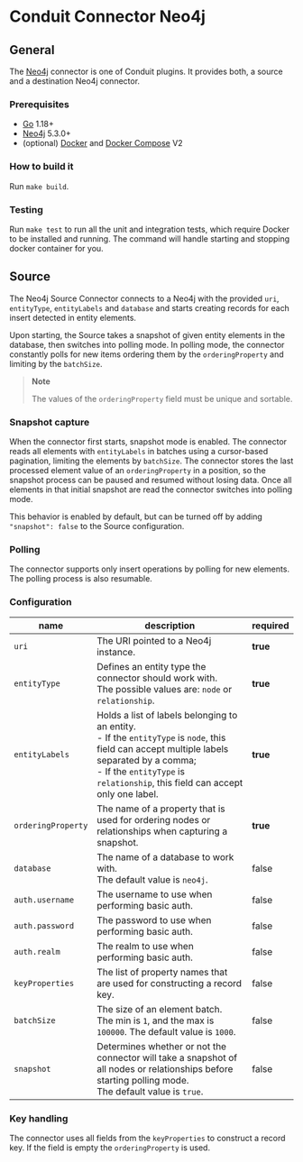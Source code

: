 # Conduit Connector Neo4j

## General

The [Neo4j](https://neo4j.com/) connector is one of Conduit plugins. It provides both, a source and a destination Neo4j connector.

### Prerequisites

- [Go](https://go.dev/) 1.18+
- [Neo4j](https://neo4j.com/) 5.3.0+
- (optional) [Docker](https://www.docker.com/) and [Docker Compose](https://docs.docker.com/compose/compose-file/) V2

### How to build it

Run `make build`.

### Testing

Run `make test` to run all the unit and integration tests, which require Docker to be installed and running. The command will handle starting and stopping docker container for you.

## Source

The Neo4j Source Connector connects to a Neo4j with the provided `uri`, `entityType`, `entityLabels` and `database` and starts creating records for each insert detected in entity elements.

Upon starting, the Source takes a snapshot of given entity elements in the database, then switches into polling mode. In polling mode, the connector constantly polls for new items ordering them by the `orderingProperty` and limiting by the `batchSize`.

> **Note**
>
> The values of the `orderingProperty` field must be unique and sortable.

### Snapshot capture

When the connector first starts, snapshot mode is enabled. The connector reads all elements with `entityLabels` in batches using a cursor-based pagination, limiting the elements by `batchSize`. The connector stores the last processed element value of an `orderingProperty` in a position, so the snapshot process can be paused and resumed without losing data. Once all elements in that initial snapshot are read the connector switches into polling mode.

This behavior is enabled by default, but can be turned off by adding `"snapshot": false` to the Source configuration.

### Polling

The connector supports only insert operations by polling for new elements. The polling process is also resumable.

### Configuration

| name               | description                                                                                                                                                                                                                        | required |
| ------------------ | ---------------------------------------------------------------------------------------------------------------------------------------------------------------------------------------------------------------------------------- | -------- |
| `uri`              | The URI pointed to a Neo4j instance.                                                                                                                                                                                               | **true** |
| `entityType`       | Defines an entity type the connector should work with.<br/>The possible values are: `node` or `relationship`.                                                                                                                      | **true** |
| `entityLabels`     | Holds a list of labels belonging to an entity.<br/>- If the `entityType` is `node`, this field can accept multiple labels separated by a comma;<br/>- If the `entityType` is `relationship`, this field can accept only one label. | **true** |
| `orderingProperty` | The name of a property that is used for ordering nodes or relationships when capturing a snapshot.                                                                                                                                 | **true** |
| `database`         | The name of a database to work with.<br/>The default value is `neo4j`.                                                                                                                                                             | false    |
| `auth.username`    | The username to use when performing basic auth.                                                                                                                                                                                    | false    |
| `auth.password`    | The password to use when performing basic auth.                                                                                                                                                                                    | false    |
| `auth.realm`       | The realm to use when performing basic auth.                                                                                                                                                                                       | false    |
| `keyProperties`    | The list of property names that are used for constructing a record key.                                                                                                                                                            | false    |
| `batchSize`        | The size of an element batch.<br/>The min is `1`, and the max is `100000`. The default value is `1000`.                                                                                                                            | false    |
| `snapshot`         | Determines whether or not the connector will take a snapshot of all nodes or relationships before starting polling mode.<br/>The default value is `true`.                                                                          | false    |

### Key handling

The connector uses all fields from the `keyProperties` to construct a record key. If the field is empty the `orderingProperty` is used.

